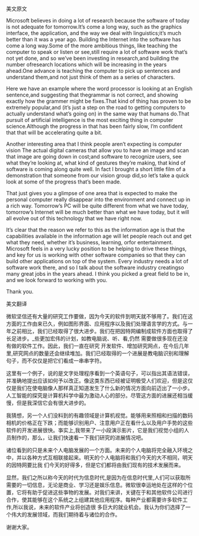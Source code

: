 美文原文

Microsoft believes in doing a lot of research because the software of today is not adequate for tomorrow.It’s come a long way, such as the graphics interface, the application, and the way we deal with linguistics;it’s much better than it was a year ago. Building the Internet into the software has come a long way.Some of the more ambitious things, like teaching the computer to speak or listen or see,still require a lot of software work that’s not yet done, and so we’ve been investing in research,and building the number ofresearch locations which will be increasing in the years ahead.One advance is teaching the computer to pick up sentences and understand them,and not just think of them as a series of characters.

Here we have an example where the word processor is looking at an English sentence,and suggesting that thegrammar is not correct, and showing exactly how the grammer might be fixes.That kind of thing has proven to be extremely popular,and (it’s just a step on the road to getting computers to actually understand what’s going on) in the same way that humans do.That pursuit of artificial intelligence is the most exciting thing in computer science.Although the progress in that has been fairly slow, I’m confident that that will be accelerating quite a bit.

Another interesting area that I think people aren’t expecting is computer vision The actual digital cameras that allow you to have an image and scan that image are going down in cost;and software to recognize users, see what they’re looking at, what kind of gestures they’re making, that kind of software is coming along quite well. In fact I brought a short little film of a demonstration that someone from our vision group did,so let’s take a quick look at some of the progress that’s been made.

That just gives you a glimpse of one area that is expected to make the personal computer really disappear into the environment and connect up in a rich way. Tomorrow’s PC will be quite different from what we have today, tomorrow’s Internet will be much better than what we have today, but it will all evolve out of this technology that we have right now.

It’s clear that the reason we refer to this as the information age is that the capabilities available in the information age will let people reach out and get what they need, whether it’s business, learning, orfor entertainment. Microsoft feels in a very lucky position to be helping to drive these things, and key for us is working with other software companies so that they can build other applications on top of the system. Every industry needs a lot of software work there, and so I talk about the software industry creatingso many great jobs in the years ahead. I think you picked a great field to be in, and we look forward to working with you.

Thank you.

美文翻译

微软坚信还有大量的研究工作要做，因为今天的软件到明天就不够用了。我们在这方面的工作由来已久，例如图形界面、应用程序以及我们处理语言学的方式。与一年之前相比，我们已经取得了很大进步。我们在把因特网编制成软件方面也取得了长足进步。_些更加宏伟的计划，如教电脑说、听、看,仍然 需要做很多现在还没有做的软件工作。因此，我们一直在研究 开发软件、增加研究网点，在今后几年里,研究网点的数量还会继续堆加。我们已经取得的一个进展是教电脑识别和理解句子，而不仅仅是把它们看成一串串字符。

这里有一个例子，说的是文字处理程序看到一个英语句子，可以指出其语法错误，并准确地提出应该如何予以改正。像这类东西已经被证明极受人们欢迎，但是这仅仅是我们在使电脑像人那样真正知道发生了什么新的情况方面向前迈出了一小步。人工智能的探究是计算机科学中最为激动人心的部分。尽管这方面的进展还相当缓慢，但是我深信它会有很大进步的。

我猜想，另一个人们没料到的有趣领域是计算机视觉。能够用来照相和扫描的数码相机的价格正在下跌；而能够识别用户、注意用户正在看什么以及用户手势的这些软件的开发进展很快。亊实上,我带来了一小段演示影片，它是我们视觉小组的人员制作的，那么，让我们快速看一下我们研究的进展情况吧。

诸位看到的只是未来个人电脑发展的一个方面。未来的个人电脑将完全融入环境之中，并以各种方式互相联接起来。明天的个人电脑将和我们今天的大不相同，明天的因特网要比我 们今天的好得多，但是它们都将由我们现有的技术发展而来。

显然，我们之所以称今天的时代为信息时代,是因为在信息时代里,人们可以获取所需要的一切信息，无论是商业、学习还是娱乐信息。微软很幸运地处在这样的个位置，它将有助于促进这些亊物的发展。对我们来讲，关键在于和其他软件公司进行合作，使其能够在这个系统之上组建其他应用程序。每种产业都需要许多软件工作,所以我说，未来的软件产业将创造很 多巨大的就业机会。我认为你们选择了一个伟大的发展领域，而我们期待着与诸位的合作。

谢谢大家。